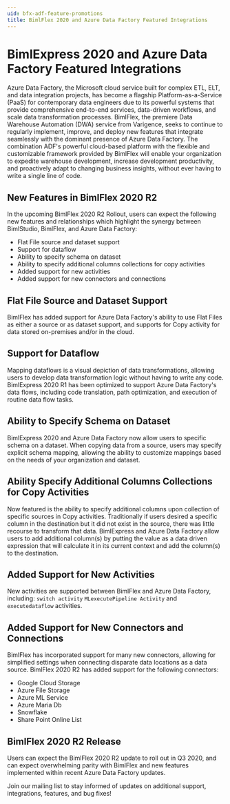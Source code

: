 ```yaml
---
uid: bfx-adf-feature-promotions
title: BimlFlex 2020 and Azure Data Factory Featured Integrations 
---
```


# BimlExpress 2020 and Azure Data Factory Featured Integrations

Azure Data Factory, the Microsoft cloud service built for complex ETL, ELT, and data integration projects, has become a flagship Platform-as-a-Service (PaaS) for contemporary data engineers due to its powerful systems that provide comprehensive end-to-end services, data-driven workflows, and scale data transformation processes. BimlFlex, the premiere Data Warehouse Automation (DWA) service from Varigence, seeks to continue to regularly implement, improve, and deploy new features that integrate seamlessly with the dominant presence of Azure Data Factory. The combination ADF's powerful cloud-based platform with the flexible and customizable framework provided by BimlFlex will enable your organization to expedite warehouse development, increase development productivity, and proactively adapt to changing business insights, without ever having to write a single line of code.

## New Features in BimlFlex 2020 R2

In the upcoming BimlFlex 2020 R2 Rollout, users can expect the following new features and relationships which highlight the synergy between BimlStudio, BimlFlex, and Azure Data Factory:

* Flat File source and dataset support
* Support for dataflow
* Ability to specify schema on dataset
* Ability to specify additional columns collections for copy activities
* Added support for new activities
* Added support for new connectors and connections

## Flat File Source and Dataset Support

BimlFlex has added support for Azure Data Factory's ability to use Flat Files as either a source or as dataset support, and supports for Copy activity for data stored on-premises and/or in the cloud.

## Support for Dataflow

Mapping dataflows is a visual depiction of data transformations, allowing users to develop data transformation logic without having to write any code. BimlExpress 2020 R1 has been optimized to support Azure Data Factory's data flows, including code translation, path optimization, and execution of routine data flow tasks.

## Ability to Specify Schema on Dataset

BimlExpress 2020 and Azure Data Factory now allow users to specific schema on a dataset. When copying data from a source, users may specify explicit schema mapping, allowing the ability to customize mappings based on the needs of your organization and dataset.

## Ability Specify Additional Columns Collections for Copy Activities

Now featured is the ability to specify additional columns upon collection of specific sources in Copy activities.
Traditionally if users desired a specific column in the destination but it did not exist in the source, there was little recourse to transform that data. BimlExpress and Azure Data Factory allow users to add additional column(s) by putting the value as a data driven expression that will calculate it in its current context and add the column(s) to the destination.

## Added Support for New Activities

New activities are supported between BimlFlex and Azure Data Factory, including: `switch activity` `MLexecutePipeline Activity` and `executedataflow` activities.

## Added Support for New Connectors and Connections

BimlFlex has incorporated support for many new connectors, allowing for simplified settings when connecting disparate data locations as a data source. BimlFlex 2020 R2 has added support for the following connectors:

* Google Cloud Storage
* Azure File Storage
* Azure ML Service
* Azure Maria Db
* Snowflake
* Share Point Online List

## BimlFlex 2020 R2 Release

Users can expect the BimlFlex 2020 R2 update to roll out in Q3 2020, and can expect overwhelming parity with BimlFlex and new features implemented within recent Azure Data Factory updates.

Join our mailing list to stay informed of updates on additional support, integrations, features, and bug fixes!